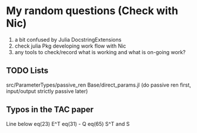 # 

# My random questions (Check with Nic)
1. a bit confused by Julia DocstringExtensions
2. check julia Pkg developing work flow with Nic
3. any tools to check/record what is working and what is on-going work?


## TODO Lists 
src/ParameterTypes/passive_ren
Base/direct_params.jl (do passive ren first, input/output strictly passive later)

## Typos in the TAC paper
Line below eq(23)       E^T
eq(31)                  - Q
eq(65)                  S^T and S